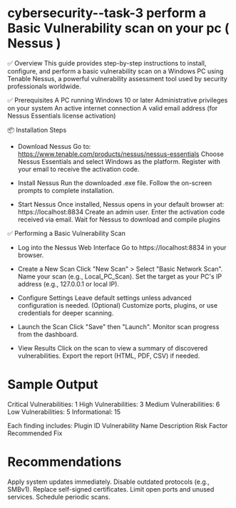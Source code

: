 # cybersecurity--task-3 perform a Basic Vulnerability scan on your pc ( Nessus )

✅ Overview
This guide provides step-by-step instructions to install, configure,
and perform a basic vulnerability scan on a Windows PC using Tenable Nessus,
a powerful vulnerability assessment tool used by security professionals worldwide.

✅ Prerequisites
A PC running Windows 10 or later
Administrative privileges on your system
An active internet connection
A valid email address (for Nessus Essentials license activation)

📦 Installation Steps

* Download Nessus
Go to: https://www.tenable.com/products/nessus/nessus-essentials
Choose Nessus Essentials and select Windows as the platform.
Register with your email to receive the activation code.

* Install Nessus
Run the downloaded .exe file.
Follow the on-screen prompts to complete installation.

* Start Nessus
Once installed, Nessus opens in your default browser at: https://localhost:8834
Create an admin user.
Enter the activation code received via email.
Wait for Nessus to download and compile plugins 

✅ Performing a Basic Vulnerability Scan
 * Log into the Nessus Web Interface
Go to https://localhost:8834 in your browser.

* Create a New Scan
Click "New Scan" > Select "Basic Network Scan".
Name your scan (e.g., Local_PC_Scan).
Set the target as your PC's IP address (e.g., 127.0.0.1 or local IP).

* Configure Settings
Leave default settings unless advanced configuration is needed.
(Optional) Customize ports, plugins, or use credentials for deeper scanning.

* Launch the Scan
Click "Save" then "Launch".
Monitor scan progress from the dashboard.

* View Results
Click on the scan to view a summary of discovered vulnerabilities.
Export the report (HTML, PDF, CSV) if needed.

# Sample Output
Critical Vulnerabilities: 1
High Vulnerabilities: 3
Medium Vulnerabilities: 6
Low Vulnerabilities: 5
Informational: 15

Each finding includes:
Plugin ID
Vulnerability Name
Description
Risk Factor
Recommended Fix

# Recommendations
Apply system updates immediately.
Disable outdated protocols (e.g., SMBv1).
Replace self-signed certificates.
Limit open ports and unused services.
Schedule periodic scans.
